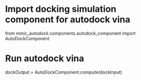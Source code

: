 # Import docking simulation component for autodock vina
from mmic_autodock.components.autodock_component import AutoDockComponent

# Run autodock vina
dockOutput = AutoDockComponent.compute(dockInput)